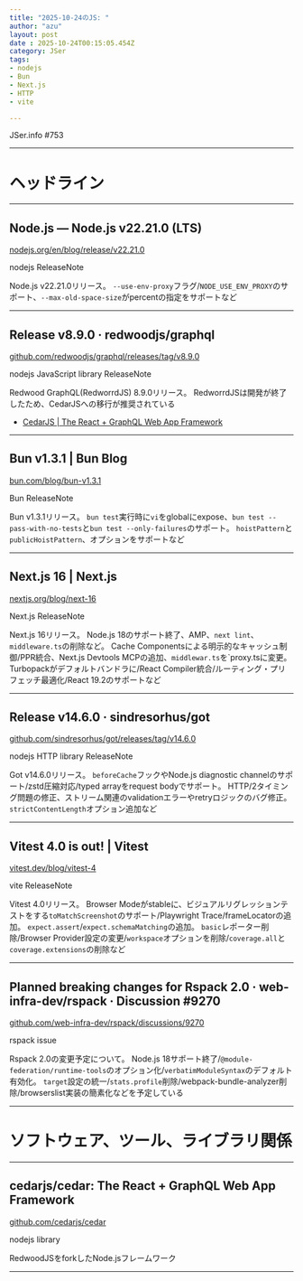 ```yaml
---
title: "2025-10-24のJS: "
author: "azu"
layout: post
date : 2025-10-24T00:15:05.454Z
category: JSer
tags:
- nodejs
- Bun
- Next.js
- HTTP
- vite

---
```


JSer.info #753

----

<h1 class="site-genre">ヘッドライン</h1>

----

## Node.js — Node.js v22.21.0 (LTS)
[nodejs.org/en/blog/release/v22.21.0](https://nodejs.org/en/blog/release/v22.21.0 "Node.js — Node.js v22.21.0 (LTS)")
<p class="jser-tags jser-tag-icon"><span class="jser-tag">nodejs</span> <span class="jser-tag">ReleaseNote</span></p>

Node.js v22.21.0リリース。
`--use-env-proxy`フラグ/`NODE_USE_ENV_PROXY`のサポート、`--max-old-space-size`がpercentの指定をサポートなど


----

## Release v8.9.0 · redwoodjs/graphql
[github.com/redwoodjs/graphql/releases/tag/v8.9.0](https://github.com/redwoodjs/graphql/releases/tag/v8.9.0 "Release v8.9.0 · redwoodjs/graphql")
<p class="jser-tags jser-tag-icon"><span class="jser-tag">nodejs</span> <span class="jser-tag">JavaScript</span> <span class="jser-tag">library</span> <span class="jser-tag">ReleaseNote</span></p>

Redwood GraphQL(RedworrdJS) 8.9.0リリース。
RedworrdJSは開発が終了したため、CedarJSへの移行が推奨されている

- [CedarJS | The React + GraphQL Web App Framework](https://cedarjs.com/ "CedarJS | The React + GraphQL Web App Framework")

----

## Bun v1.3.1 | Bun Blog
[bun.com/blog/bun-v1.3.1](https://bun.com/blog/bun-v1.3.1 "Bun v1.3.1 | Bun Blog")
<p class="jser-tags jser-tag-icon"><span class="jser-tag">Bun</span> <span class="jser-tag">ReleaseNote</span></p>

Bun v1.3.1リリース。
`bun test`実行時に`vi`をglobalにexpose、`bun test --pass-with-no-tests`と`bun test --only-failures`のサポート。
`hoistPattern`と`publicHoistPattern`、オプションをサポートなど


----

## Next.js 16 | Next.js
[nextjs.org/blog/next-16](https://nextjs.org/blog/next-16 "Next.js 16 | Next.js")
<p class="jser-tags jser-tag-icon"><span class="jser-tag">Next.js</span> <span class="jser-tag">ReleaseNote</span></p>

Next.js 16リリース。
Node.js 18のサポート終了、AMP、`next lint`、`middleware.ts`の削除など。
Cache Componentsによる明示的なキャッシュ制御/PPR統合、Next.js Devtools MCPの追加、`middlewar.ts`を`proxy.tsに変更。
Turbopackがデフォルトバンドラに/React Compiler統合/ルーティング・プリフェッチ最適化/React 19.2のサポートなど


----

## Release v14.6.0 · sindresorhus/got
[github.com/sindresorhus/got/releases/tag/v14.6.0](https://github.com/sindresorhus/got/releases/tag/v14.6.0 "Release v14.6.0 · sindresorhus/got")
<p class="jser-tags jser-tag-icon"><span class="jser-tag">nodejs</span> <span class="jser-tag">HTTP</span> <span class="jser-tag">library</span> <span class="jser-tag">ReleaseNote</span></p>

Got v14.6.0リリース。
`beforeCache`フックやNode.js diagnostic channelのサポート/zstd圧縮対応/typed arrayをrequest bodyでサポート。
HTTP/2タイミング問題の修正、ストリーム関連のvalidationエラーやretryロジックのバグ修正。
`strictContentLength`オプション追加など


----

## Vitest 4.0 is out! | Vitest
[vitest.dev/blog/vitest-4](https://vitest.dev/blog/vitest-4 "Vitest 4.0 is out! | Vitest")
<p class="jser-tags jser-tag-icon"><span class="jser-tag">vite</span> <span class="jser-tag">ReleaseNote</span></p>

Vitest 4.0リリース。
Browser Modeがstableに、ビジュアルリグレッションテストをする`toMatchScreenshot`のサポート/Playwright Trace/frameLocatorの追加。
`expect.assert`/`expect.schemaMatching`の追加。
`basic`レポーター削除/Browser Provider設定の変更/`workspace`オプションを削除/`coverage.all`と`coverage.extensions`の削除など


----

## Planned breaking changes for Rspack 2.0 · web-infra-dev/rspack · Discussion #9270
[github.com/web-infra-dev/rspack/discussions/9270](https://github.com/web-infra-dev/rspack/discussions/9270 "Planned breaking changes for Rspack 2.0 · web-infra-dev/rspack · Discussion #9270")
<p class="jser-tags jser-tag-icon"><span class="jser-tag">rspack</span> <span class="jser-tag">issue</span></p>

Rspack 2.0の変更予定について。
Node.js 18サポート終了/`@module-federation/runtime-tools`のオプション化/`verbatimModuleSyntax`のデフォルト有効化。
`target`設定の統一/`stats.profile`削除/webpack-bundle-analyzer削除/browserslist実装の簡素化などを予定している


----
<h1 class="site-genre">ソフトウェア、ツール、ライブラリ関係</h1>

----

## cedarjs/cedar: The React + GraphQL Web App Framework
[github.com/cedarjs/cedar](https://github.com/cedarjs/cedar "cedarjs/cedar: The React + GraphQL Web App Framework")
<p class="jser-tags jser-tag-icon"><span class="jser-tag">nodejs</span> <span class="jser-tag">library</span></p>

RedwoodJSをforkしたNode.jsフレームワーク


----
